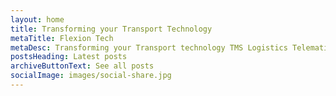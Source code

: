 ```yaml
---
layout: home
title: Transforming your Transport Technology
metaTitle: Flexion Tech
metaDesc: Transforming your Transport technology TMS Logistics Telematics
postsHeading: Latest posts
archiveButtonText: See all posts
socialImage: images/social-share.jpg
---
```


